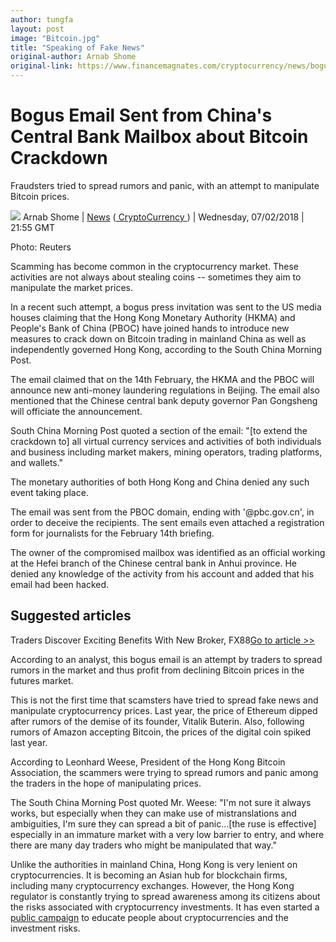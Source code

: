 ```yaml
---
author: tungfa
layout: post
image: "Bitcoin.jpg"
title: "Speaking of Fake News"
original-author: Arnab Shome
original-link: https://www.financemagnates.com/cryptocurrency/news/bogus-email-sent-chinas-central-bank-mailbox-bitcoin-crackdown/
---
```


Bogus Email Sent from China's Central Bank Mailbox about Bitcoin Crackdown
==========================================================================

Fraudsters tried to spread rumors and panic, with an attempt to manipulate Bitcoin prices.

![](https://secure.gravatar.com/avatar/414d9f5986f31ff8bf2b28bb54bc33ba?s=32&d=mm&r=g) Arnab Shome | [News](https://www.financemagnates.com/cryptocurrency/news/) ([ CryptoCurrency ](https://www.financemagnates.com/cryptocurrency/)) | Wednesday, 07/02/2018 | 21:55 GMT 


Photo: Reuters


Scamming has become common in the cryptocurrency market. These activities are not always about stealing coins -- sometimes they aim to manipulate the market prices.


In a recent such attempt, a bogus press invitation was sent to the US media houses claiming that the Hong Kong Monetary Authority (HKMA) and People's Bank of China (PBOC) have joined hands to introduce new measures to crack down on Bitcoin trading in mainland China as well as independently governed Hong Kong, according to the South China Morning Post.

The email claimed that on the 14th February, the HKMA and the PBOC will announce new anti-money laundering regulations in Beijing. The email also mentioned that the Chinese central bank deputy governor Pan Gongsheng will officiate the announcement.

South China Morning Post quoted a section of the email: "[to extend the crackdown to] all virtual currency services and activities of both individuals and business including market makers, mining operators, trading platforms, and wallets."

The monetary authorities of both Hong Kong and China denied any such event taking place.

The email was sent from the PBOC domain, ending with '@pbc.gov.cn', in order to deceive the recipients. The sent emails even attached a registration form for journalists for the February 14th briefing.

The owner of the compromised mailbox was identified as an official working at the Hefei branch of the Chinese central bank in Anhui province. He denied any knowledge of the activity from his account and added that his email had been hacked.

Suggested articles
------------------

Traders Discover Exciting Benefits With New Broker, FX88‎[Go to article >>](https://www.financemagnates.com/thought-leadership/traders-discover-exciting-benefits-new-broker-fx88%E2%80%8E/)

According to an analyst, this bogus email is an attempt by traders to spread rumors in the market and thus profit from declining Bitcoin prices in the futures market.

This is not the first time that scamsters have tried to spread fake news and manipulate cryptocurrency prices. Last year, the price of Ethereum dipped after rumors of the demise of its founder, Vitalik Buterin. Also, following rumors of Amazon accepting Bitcoin, the prices of the digital coin spiked last year.

According to Leonhard Weese, President of the Hong Kong Bitcoin Association, the scammers were trying to spread rumors and panic among the traders in the hope of manipulating prices.

The South China Morning Post quoted Mr. Weese: "I'm not sure it always works, but especially when they can make use of mistranslations and ambiguities, I'm sure they can spread a bit of panic...[the ruse is effective] especially in an immature market with a very low barrier to entry, and where there are many day traders who might be manipulated that way."

Unlike the authorities in mainland China, Hong Kong is very lenient on cryptocurrencies. It is becoming an Asian hub for blockchain firms, including many cryptocurrency exchanges. However, the Hong Kong regulator is constantly trying to spread awareness among its citizens about the risks associated with cryptocurrency investments. It has even started a [public campaign](https://www.financemagnates.com/cryptocurrency/news/hong-kong-launches-cryptocurrency-educational-campaign/) to educate people about cryptocurrencies and the investment risks.
